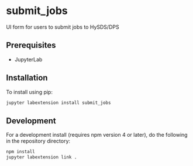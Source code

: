 # submit_jobs

UI form for users to submit jobs to HySDS/DPS


## Prerequisites

* JupyterLab

## Installation

To install using pip:

```bash
jupyter labextension install submit_jobs
```

## Development

For a development install (requires npm version 4 or later), do the following in the repository directory:

```bash
npm install
jupyter labextension link .
```

